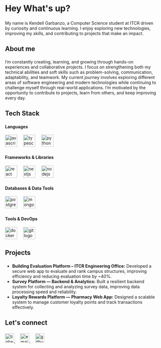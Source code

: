 <h1 align="left">Hey What's up?</h1>

###

<p align="left">My name is Kendell Garbanzo, a Computer Science student at ITCR driven by curiosity and continuous learning. I enjoy exploring new technologies, improving my skills, and contributing to projects that make an impact.</p>

###

<h2 align="left">About me</h2>

###

<p align="left">
I’m constantly creating, learning, and growing through hands-on experiences and collaborative projects. I focus on strengthening both my technical abilities and soft skills such as problem-solving, communication, adaptability, and teamwork. My current journey involves exploring different areas of software engineering and modern technologies while continuing to challenge myself through real-world applications. I’m motivated by the opportunity to contribute to projects, learn from others, and keep improving every day.
</p>

###

<h2 align="left">Tech Stack</h2>

###

<h4 align="left">Languages</h4>

<div align="left">
  <img src="https://cdn.jsdelivr.net/gh/devicons/devicon/icons/javascript/javascript-original.svg" height="40" alt="javascript logo" />
  <img width="12" />
  <img src="https://cdn.jsdelivr.net/gh/devicons/devicon/icons/typescript/typescript-original.svg" height="40" alt="typescript logo" />
  <img width="12" />
  <img src="https://cdn.jsdelivr.net/gh/devicons/devicon/icons/python/python-original.svg" height="40" alt="python logo" />
</div>

###

<h4 align="left">Frameworks & Libraries</h4>

<div align="left">
  <img src="https://cdn.jsdelivr.net/gh/devicons/devicon/icons/react/react-original.svg" height="40" alt="react logo" />
  <img width="12" />
  <img src="https://cdn.jsdelivr.net/gh/devicons/devicon/icons/nextjs/nextjs-original.svg" height="40" alt="nextjs logo" />
  <img width="12" />
  <img src="https://cdn.jsdelivr.net/gh/devicons/devicon/icons/nodejs/nodejs-original.svg" height="40" alt="nodejs logo" />
</div>

###

<h4 align="left">Databases & Data Tools</h4>

<div align="left">
  <img src="https://cdn.jsdelivr.net/gh/devicons/devicon/icons/postgresql/postgresql-original.svg" height="40" alt="postgresql logo" />
  <img width="12" />
  <img src="https://cdn.jsdelivr.net/gh/devicons/devicon/icons/mongodb/mongodb-original.svg" height="40" alt="mongodb logo" />
</div>

###

<h4 align="left">Tools & DevOps</h4>

<div align="left">
  <img src="https://cdn.jsdelivr.net/gh/devicons/devicon/icons/docker/docker-original.svg" height="40" alt="docker logo" />
  <img width="12" />
  <img src="https://cdn.jsdelivr.net/gh/devicons/devicon/icons/git/git-original.svg" height="40" alt="git logo" />
</div>

###

<h2 align="left">Projects</h2>

###

<ul align="left">
  <li><b>Building Evaluation Platform – ITCR Engineering Office:</b> Developed a secure web app to evaluate and rank campus structures, improving efficiency and reducing evaluation time by ~40%.</li>
  <li><b>Survey Platform — Backend & Analytics:</b> Built a resilient backend system for collecting and analyzing survey data, improving data processing speed and reliability.</li>
  <li><b>Loyalty Rewards Platform — Pharmacy Web App:</b> Designed a scalable system to manage customer loyalty points and track transactions effectively.</li>
</ul>

###

<h2 align="left">Let's connect</h2>

###

<p align="left">
  <a href="https://www.linkedin.com/in/tuusuario" target="_blank">
    <img src="https://cdn.jsdelivr.net/gh/devicons/devicon/icons/linkedin/linkedin-original.svg" height="30" alt="linkedin logo" />
  </a>
  <img width="12" />
  <a href="mailto:youremail@example.com">
    <img src="https://cdn-icons-png.flaticon.com/512/732/732200.png" height="30" alt="email logo" />
  </a>
  <img width="12" />
  <a href="https://github.com/KendellGarbanzo" target="_blank">
    <img src="https://cdn.jsdelivr.net/gh/devicons/devicon/icons/github/github-original.svg" height="30" alt="github logo" />
  </a>
</p>

###
